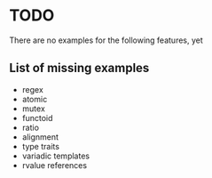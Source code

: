 TODO
====

There are no examples for the following features, yet


List of missing examples
-----------------------

* regex
* atomic
* mutex
* functoid
* ratio
* alignment
* type traits
* variadic templates
* rvalue references
